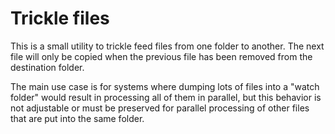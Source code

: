 # Trickle files

This is a small utility to trickle feed files from one folder to another.
The next file will only be copied when the previous file has been removed from
the destination folder.

The main use case is for systems where dumping lots of files into a "watch folder"
would result in processing all of them in parallel, but this behavior is not adjustable
or must be preserved for parallel processing of other files that are put into the same folder.


